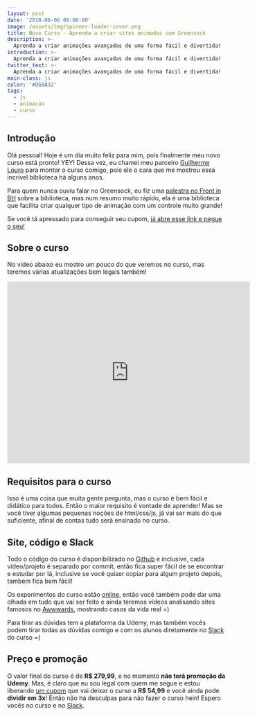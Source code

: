 ```yaml
---
layout: post
date: '2018-08-06 08:00:00'
image: /assets/img/spinner-loader-cover.png
title: Novo Curso - Aprenda a criar sites animados com Greensock
description: >-
  Aprenda a criar animações avançadas de uma forma fácil e divertida!
introduction: >-
  Aprenda a criar animações avançadas de uma forma fácil e divertida!
twitter_text: >-
  Aprenda a criar animações avançadas de uma forma fácil e divertida!
main-class: js
color: '#D6BA32'
tags:
  - js
  - animacao
  - curso
---
```


## Introdução

Olá pessoal! Hoje é um dia muito feliz para mim, pois finalmente meu novo curso está pronto! YEY! Dessa vez, eu chamei meu parceiro [Guilherme Louro](https://github.com/guilouro) para montar o curso comigo, pois ele o cara que me mostrou essa incrível biblioteca há alguns anos.

Para quem nunca ouviu falar no Greensock, eu fiz uma [palestra no Front in BH](https://www.youtube.com/watch?v=UgCwgIdoujg) sobre a biblioteca, mas num resumo muito rápido, ela é uma biblioteca que facilita criar qualquer tipo de animação com um controle muito grande!

Se você tá apressado para conseguir seu cupom, [já abre esse link e pegue o seu!](https://willianjusten.com.br/cursos/)

## Sobre o curso

No vídeo abaixo eu mostro um pouco do que veremos no curso, mas teremos várias atualizações bem legais também!

<iframe width="560" height="420" src="https://www.youtube.com/embed/mWKwZpSA5Rc" frameborder="0" allow="autoplay; encrypted-media" allowfullscreen></iframe>

## Requisitos para o curso

Isso é uma coisa que muita gente pergunta, mas o curso é bem fácil e didático para todos. Então o maior requisito é vontade de aprender! Mas se você tiver algumas pequenas noções de html/css/js, já vai ser mais do que suficiente, afinal de contas tudo será ensinado no curso.

## Site, código e Slack

Todo o código do curso é disponibilizado no [Github](https://github.com/willianjusten/greensock-course) e inclusive, cada vídeo/projeto é separado por commit, então fica super fácil de se encontrar e estudar por lá, inclusive se você quiser copiar para algum projeto depois, também fica bem fácil!

Os experimentos do curso estão [online](https://greensock-course.willianjusten.com.br/), então você também pode dar uma olhada em tudo que vai ser feito e ainda teremos vídeos analisando sites famosos no [Awwwards](https://www.awwwards.com/websites/gsap-animation/), mostrando casos da vida real =)

Para tirar as dúvidas tem a plataforma da Udemy, mas também vocês podem tirar todas as dúvidas comigo e com os alunos diretamente no [Slack](https://slack-willianjusten.herokuapp.com/) do curso =)

## Preço e promoção

O valor final do curso é de **R$ 279,99**, e no momento **não terá promoção da Udemy**. Mas, é claro que eu sou legal com quem me segue e estou liberando [um cupom](https://willianjusten.com.br/cursos/) que vai deixar o curso a **R$ 54,99** e você ainda pode **dividir em 3x**! Então não há desculpas para não fazer o curso hein! Espero vocês no curso e no [Slack](https://slack-willianjusten.herokuapp.com/).
